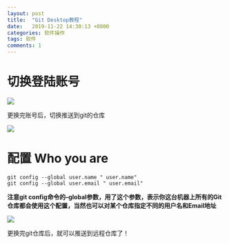 ```yaml
---
layout: post
title:  "Git Desktop教程"
date:   2019-11-22 14:30:13 +0800
categories: 软件操作
tags: 软件
comments: 1
---
```

# 切换登陆账号

<img src="https://i.loli.net/2019/11/22/U13iNgJOnKmotTr.png"/>

更换完账号后，切换推送到git的仓库

<img src="https://i.loli.net/2019/11/22/PG2RJweyTSLzEjr.png"/>

# 配置 Who you are

```git
git config --global user.name " user.name"
git config --global user.email " user.email"
```

**注意git config命令的–global参数，用了这个参数，表示你这台机器上所有的Git仓库都会使用这个配置，当然也可以对某个仓库指定不同的用户名和Email地址**

<img src="https://i.loli.net/2019/11/22/DVUcQjkIgFEYaHn.png"/>

更换完git仓库后，就可以推送到远程仓库了！